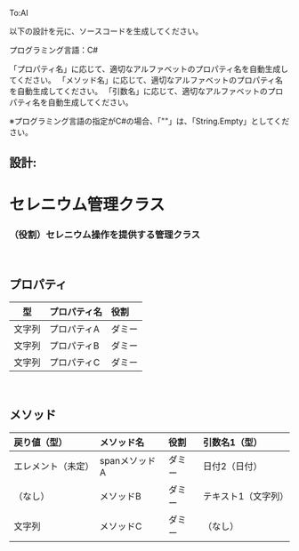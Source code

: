 To:AI

以下の設計を元に、ソースコードを生成してください。

プログラミング言語：C#

「プロパティ名」に応じて、適切なアルファベットのプロパティ名を自動生成してください。
「メソッド名」に応じて、適切なアルファベットのプロパティ名を自動生成してください。
「引数名」に応じて、適切なアルファベットのプロパティ名を自動生成してください。

※プログラミング言語の指定がC#の場合、「""」は、「String.Empty」としてください。

設計:
---

# セレニウム管理クラス

### （役割）セレニウム操作を提供する管理クラス

<br />

## プロパティ

|型|プロパティ名|役割|
|:---:|:---|:----|
|文字列|プロパティA|ダミー|
|文字列|プロパティB|ダミー|
|文字列|プロパティC|ダミー|

<br />

## メソッド

|戻り値（型）|メソッド名|役割|引数名1（型）|
|:---|:---|:---|:----|
|エレメント（未定）|spanメソッドA|ダミー|日付2（日付）|
|（なし）|メソッドB|ダミー|テキスト1（文字列）|
|文字列|メソッドC|ダミー|（なし）|






